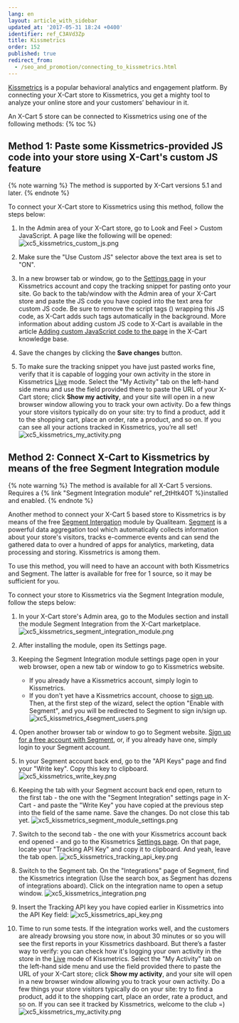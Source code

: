 ```yaml
---
lang: en
layout: article_with_sidebar
updated_at: '2017-05-31 18:24 +0400'
identifier: ref_C3AVd3Zp
title: Kissmetrics
order: 152
published: true
redirect_from:
  - /seo_and_promotion/connecting_to_kissmetrics.html
---
```

[Kissmetrics](https://www.kissmetrics.com/) is a popular behavioral analytics and engagement platform. By connecting your X-Cart store to Kissmetrics, you get a mighty tool to analyze your online store and your customers’ behaviour in it.

An X-Cart 5 store can be connected to Kissmetrics using one of the following methods:
{% toc %}

## Method 1: Paste some Kissmetrics-provided JS code into your store using X-Cart's custom JS feature

{% note warning %}
The method is supported by X-Cart versions 5.1 and later.
{% endnote %}

To connect your X-Cart store to Kissmetrics using this method, follow the steps below:

   1.  In the Admin area of your X-Cart store, go to Look and Feel > Custom JavaScript. A page like the following will be opened:
       ![xc5_kissmetrics_custom_js.png]({{site.baseurl}}/attachments/ref_C3AVd3Zp/xc5_kissmetrics_custom_js.png)
    
   2.  Make sure the "Use Custom JS" selector above the text area is set to "ON". 
    
   3. In a new browser tab or window, go to the [Settings page](https://app.kissmetrics.com/settings) in your Kissmetrics account and copy the tracking snippet for pasting onto your site. Go back to the tab/window with the Admin area of your X-Cart store and paste the JS code you have copied into the text area for custom JS code. Be sure to remove the script tags (<script type="text/javascript"> and </script>) wrapping this JS code, as X-Cart adds such tags automatically in the background. More information about adding custom JS code to X-Cart is available in the article [Adding custom JavaScript code to the page](http://devs.x-cart.com/en/design_changes/adding_custom_javascript_code_to_the_page.html) in the X-Cart knowledge base.
    
   4. Save the changes by clicking the **Save changes** button.
   
   5. To make sure the tracking snippet you have just pasted works fine, verify that it is capable of logging your own activity in the store in Kissmetrics [Live](https://app.kissmetrics.com/live) mode. Select the "My Activity" tab on the left-hand side menu and use the field provided there to paste the URL of your X-Cart store; click **Show my activity**, and your site will open in a new browser window allowing you to track your own activity. Do a few things your store visitors typically do on your site: try to find a product, add it to the shopping cart, place an order, rate a product, and so on. If you can see all your actions tracked in Kissmetrics, you’re all set! 
      ![xc5_kissmetrics_my_activity.png]({{site.baseurl}}/attachments/ref_C3AVd3Zp/xc5_kissmetrics_my_activity.png)
      
## Method 2: Connect X-Cart to Kissmetrics by means of the free Segment Integration module

{% note warning %}
The method is available for all X-Cart 5 versions. Requires a {% link "Segment Integration module" ref_2tHtk4OT %}installed and enabled.
{% endnote %}

Another method to connect your X-Cart 5 based store to Kissmetrics is by means of the free [Segment Intergation](https://market.x-cart.com/addons/segment-integration.html) module by Qualiteam. [Segment](http://support.kissmetrics.com/article/show/implementing-kissmetrics-with-segment) is a powerful data aggregation tool which automatically collects information about your store's visitors, tracks e-commerce events and can send the gathered data to over a hundred of apps for analytics, marketing, data processing and storing. Kissmetrics is among them. 

To use this method, you will need to have an account with both Kissmetrics and Segment. The latter is available for free for 1 source, so it may be sufficient for you. 

To connect your store to Kissmetrics via the Segment Integration module, follow the steps below:

   1. In your X-Cart store's Admin area, go to the Modules section and install the module Segment Integration from the X-Cart marketplace. 
      ![xc5_kissmetrics_segment_integration_module.png]({{site.baseurl}}/attachments/ref_C3AVd3Zp/xc5_kissmetrics_segment_integration_module.png)

   2. After installing the module, open its Settings page.
   
   3. Keeping the Segment Integration module settings page open in your web browser, open a new tab or window to go to Kissmetrics website. 
      * If you already have a Kissmetrics account, simply login to Kissmetrics. 
      * If you don't yet have a Kissmetrics account, choose to [sign up](https://signin.kissmetrics.com/signup). Then, at the first step of the wizard, select the option "Enable with Segment", and you will be redirected to Segment to sign in/sign up. 
      ![xc5_kissmetrics_4segment_users.png]({{site.baseurl}}/attachments/ref_C3AVd3Zp/xc5_kissmetrics_4segment_users.png)

  4. Open another browser tab or window to go to Segment website. [Sign up for a free account with Segment](https://segment.com/signup), or, if you already have one, simply login to your Segment account. 
  
  5. In your Segment account back end, go to the "API Keys" page and find your "Write key". Copy this key to clipboard. 
     ![xc5_kissmetrics_write_key.png]({{site.baseurl}}/attachments/ref_C3AVd3Zp/xc5_kissmetrics_write_key.png)

  6. Keeping the tab with your Segment account back end open, return to the first tab - the one with the "Segment Integration" settings page in X-Cart - and paste the "Write Key" you have copied at the previous step into the field of the same name. Save the changes. Do not close this tab yet.
     ![xc5_kissmetrics_segment_module_settings.png]({{site.baseurl}}/attachments/ref_C3AVd3Zp/xc5_kissmetrics_segment_module_settings.png)
  
  7. Switch to the second tab - the one with your Kissmetrics account back end opened - and go to the Kissmetrics [Settings page](https://app.kissmetrics.com/settings). On that page, locate your "Tracking API Key" and copy it to clipboard. And yeah, leave the tab open.
     ![xc5_kissmetrics_tracking_api_key.png]({{site.baseurl}}/attachments/ref_C3AVd3Zp/xc5_kissmetrics_tracking_api_key.png)
  
  8. Switch to the Segment tab. On the "Integrations" page of Segment, find the Kissmetrics integration (Use the search box, as Segment has dozens of integrations aboard).  Click on the integration name to open a setup window.
     ![xc5_kissmetrics_integration.png]({{site.baseurl}}/attachments/ref_C3AVd3Zp/xc5_kissmetrics_integration.png)

  9. Insert the Tracking API key you have copied earlier in Kissmetrics into the API Key field:
     ![xc5_kissmetrics_api_key.png]({{site.baseurl}}/attachments/ref_C3AVd3Zp/xc5_kissmetrics_api_key.png)

  10. Time to run some tests. If the integration works well, and the customers are already browsing you store now, in about 30 minutes or so you will see the first reports in your Kissmetrics dashboard. But there’s a faster way to verify: you can check how it's logging your own activity in the store in the [Live](https://app.kissmetrics.com/live) mode of Kissmetrics. Select the "My Activity" tab on the left-hand side menu and use the field provided there to paste the URL of your X-Cart store; click **Show my activity**, and your site will open in a new browser window allowing you to track your own activity. Do a few things your store visitors typically do on your site: try to find a product, add it to the shopping cart, place an order, rate a product, and so on. If you can see it tracked by Kissmetrics, welcome to the club =)
     ![xc5_kissmetrics_my_activity.png]({{site.baseurl}}/attachments/ref_C3AVd3Zp/xc5_kissmetrics_my_activity.png)
